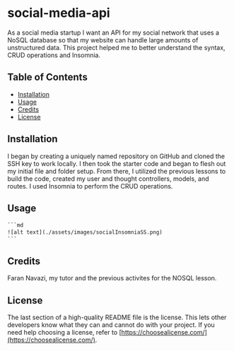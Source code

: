 # social-media-api
As a social media startup I want an API for my social network that uses a NoSQL database so that my website can handle large amounts of unstructured data. This project helped me to better understand the syntax, CRUD operations and Insomnia.

## Table of Contents

- [Installation](#installation)
- [Usage](#usage)
- [Credits](#credits)
- [License](#license)

## Installation

I began by creating a uniquely named repository on GitHub and cloned the SSH key to work locally. I then took the starter code and began to flesh out my initial file and folder setup. From there, I utilized the previous lessons to build the code, created my user and thought controllers, models, and routes. I used Insomnia to perform the CRUD operations.

## Usage

    ```md
    ![alt text](./assets/images/socialInsomniaSS.png)
    ```

## Credits
Faran Navazi, my tutor and the previous activites for the NOSQL lesson.

## License

The last section of a high-quality README file is the license. This lets other developers know what they can and cannot do with your project. If you need help choosing a license, refer to [https://choosealicense.com/](https://choosealicense.com/).